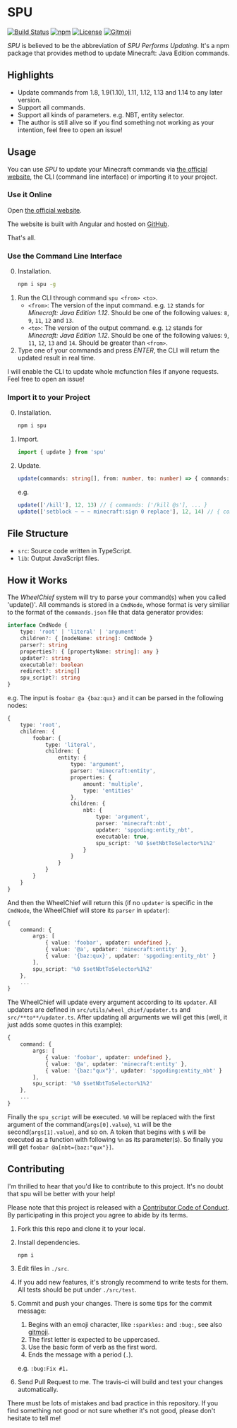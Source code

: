 # SPU

[![Build Status](https://img.shields.io/travis/com/SPGoding/spu.svg?style=flat-square)](https://travis-ci.com/SPGoding/spu)
[![npm](https://img.shields.io/npm/v/spu.svg?style=flat-square)](https://npmjs.com/package/spu)
[![License](https://img.shields.io/github/license/SPGoding/spu.svg?style=flat-square)](https://github.com/SPGoding/spu/blob/master/LICENSE)
[![Gitmoji](https://img.shields.io/badge/gitmoji-%20😜%20😍-FFDD67.svg?style=flat-square)](https://gitmoji.carloscuesta.me/)


*SPU* is believed to be the abbreviation of *SPU Performs Updating*. It's a npm package that provides method to update Minecraft: Java Edition commands.

## Highlights

- Update commands from 1.8, 1.9(1.10), 1.11, 1.12, 1.13 and 1.14 to any later version.
- Support all commands.
- Support all kinds of parameters. e.g. NBT, entity selector.
- The author is still alive so if you find something not working as your intention, feel free to open an issue!

## Usage

You can use *SPU* to update your Minecraft commands via [the official website](https://spu.spgoding.com), the CLI (command line interface) or importing it to your project.

### Use it Online

Open [the official website](https://spu.spgoding.com).

The website is built with Angular and hosted on [GitHub](https://github.com/SPGoding/spu-angular).

That's all.

### Use the Command Line Interface

0. Installation.
    ```Bash
    npm i spu -g
    ```
1. Run the CLI through command `spu <from> <to>`.
    - `<from>`: The version of the input command. e.g. `12` stands for *Minecraft: Java Edition 1.12*. Should be one of the following values: `8`, `9`, `11`, `12` and `13`.
    - `<to>`: The version of the output command. e.g. `12` stands for *Minecraft: Java Edition 1.12*. Should be one of the following values:  `9`, `11`, `12`, `13` and `14`. Should be greater than `<from>`.
2. Type one of your commands and press *ENTER*, the CLI will return the updated result in real time.

I will enable the CLI to update whole mcfunction files if anyone requests. Feel free to open an issue!

### Import it to your Project

0. Installation.
    ```Bash
    npm i spu
    ```
1. Import.
    ```TypeScript
    import { update } from 'spu'
    ```
2. Update.
    ```TypeScript
    update(commands: string[], from: number, to: number) => { commands: string[], logs: string[], state: 'success' | 'warning' | 'error'}
    ```
    e.g.
    ```TypeScript
    update(['/kill'], 12, 13) // { commands: ['/kill @s'], ... }
    update(['setblock ~ ~ ~ minecraft:sign 0 replace'], 12, 14) // { commands: ['setblock ~ ~ ~ minecraft:oak_sign replace'], ... }
    ```

## File Structure

- `src`: Source code written in TypeScript.
- `lib`: Output JavaScript files.

## How it Works

The *WheelChief* system will try to parse your command(s) when you called 'update()'. All commands is stored in a `CmdNode`, whose format is very similiar to the format of the `commands.json` file that data generator provides:

```TypeScript
interface CmdNode {
    type: 'root' | 'literal' | 'argument'
    children?: { [nodeName: string]: CmdNode }
    parser?: string
    properties?: { [propertyName: string]: any }
    updater?: string
    executable?: boolean
    redirect?: string[]
    spu_script?: string
}
```

e.g. The input is `foobar @a {baz:qux}` and it can be parsed in the following nodes:

```TypeScript
{
    type: 'root',
    children: {
        foobar: {
            type: 'literal',
            children: {
                entity: {
                    type: 'argument',
                    parser: 'minecraft:entity',
                    properties: {
                        amount: 'multiple',
                        type: 'entities'
                    },
                    children: {
                        nbt: {
                            type: 'argument',
                            parser: 'minecraft:nbt',
                            updater: 'spgoding:entity_nbt',
                            executable: true,
                            spu_script: '%0 $setNbtToSelector%1%2'
                        }
                    }
                }
            }
        }
    }
}
```

And then the WheelChief will return this (if no `updater` is specific in the `CmdNode`, the WheelChief will store its `parser` in `updater`):

```TypeScript
{
    command: {
        args: [
            { value: 'foobar', updater: undefined }, 
            { value: '@a', updater: 'minecraft:entity' }, 
            { value: '{baz:qux}', updater: 'spgoding:entity_nbt' }
        ],
        spu_script: '%0 $setNbtToSelector%1%2'
    },
    ...
}
```

The WheelChief will update every argument according to its `updater`. All updaters are defined in `src/utils/wheel_chief/updater.ts` and `src/**to**/updater.ts`. After updating all arguments we will get this (well, it just adds some quotes in this example):


```TypeScript
{
    command: {
        args: [
            { value: 'foobar', updater: undefined }, 
            { value: '@a', updater: 'minecraft:entity' }, 
            { value: '{baz:"qux"}', updater: 'spgoding:entity_nbt' }
        ],
        spu_script: '%0 $setNbtToSelector%1%2'
    },
    ...
}
```

Finally the `spu_script` will be executed. `%0` will be replaced with the first argument of the command(`args[0].value`), `%1` will be the second(`args[1].value`), and so on. A token that begins with `$` will be executed as a function with following `%n` as its parameter(s). So finally you will get `foobar @a[nbt={baz:"qux"}]`.

## Contributing

I'm thrilled to hear that you'd like to contribute to this project. It's no doubt that spu will be better with your help!

Please note that this project is released with a [Contributor Code of Conduct](https://www.contributor-covenant.org/). By participating in this project you agree to abide by its terms.

1.  Fork this this repo and clone it to your local.

2.  Install dependencies.

    `npm i`

3.  Edit files in `./src`.

4.  If you add new features, it's strongly recommend to write tests for them. All tests should be put under `./src/test`.

5.  Commit and push your changes. There is some tips for the commit message:
    1. Begins with an emoji character, like `:sparkles:` and `:bug:`, see also [gitmoji](http://gitmoji.carloscuesta.me/).
    2. The first letter is expected to be uppercased.
    3. Use the basic form of verb as the first word.
    4. Ends the message with a period (`.`).

    e.g. `:bug:Fix #1.`

6.  Send Pull Request to me. The travis-ci will build and test your changes automatically.

There must be lots of mistakes and bad practice in this repository. If you find something not good or not sure whether it's not good, please don't hesitate to tell me!
